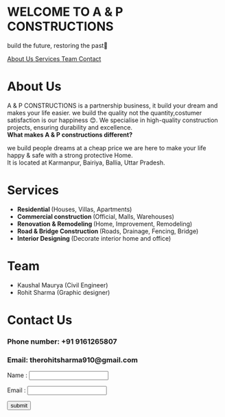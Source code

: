 <html lang='Eng'>

<head> 
<title> A & P Constructions </title>

</head>

<body>
  
 <h1> WELCOME TO A & P CONSTRUCTIONS </h1>
<p> build the future, restoring the past🤗 </p>

<nav>
<a href='#About'> About Us </a>
<a href='#Services'> Services </a>
<a href='#Team'> Team </a>
<a href='#Contact'> Contact </a>
</nav>

<h1 class='container' id='About'> About Us </h1>
<p> A & P CONSTRUCTIONS is a partnership business, it build your dream and makes your life easier. we build the quality not the quantity,costumer satisfaction is our happiness 😊. We specialise in high-quality construction projects, ensuring durability and excellence.
<br>
<b> What makes A & P constructions different? </b>
<p> we build people dreams at a cheap price we are here to make your life happy & safe with a strong protective Home.
<br>
It is located at Karmanpur, Bairiya, Ballia, Uttar Pradesh.

<br>
<h1> Services </h1>
<ul>
<li> <b> Residential </b> (Houses, Villas, Apartments) </li>
<li> <b> Commercial construction </b> (Official, Malls, Warehouses) </li>
<li> <b> Renovation & Remodeling </b> (Home, Improvement, Remodeling) </li>
<li> <b> Road & Bridge Construction </b> (Roads, Drainage, Fencing, Bridge) </li>
<li> <b> Interior Designing </b> (Decorate interior home and office) </li>

</ul>

<h1> Team </h1>

<ul>
<li> Kaushal Maurya (Civil Engineer) </li>
<li> Rohit Sharma (Graphic designer) </li>
</ul>

<h1> Contact Us </h1>

<h3> Phone number: +91 9161265807 </h3>
<h3> Email: therohitsharma910@gmail.com  </h3>

<form>
<label for="name"> Name : </label>
<input type="text" id="name" name="name" required>

<label for="email"> Email : </label>
<input type="email" id="email" name="email" required>

<input type="submit" value="submit">
</form>


</body>
</html>
